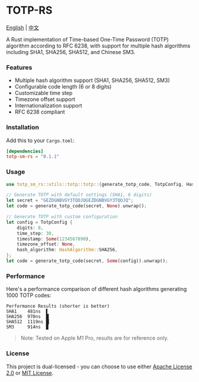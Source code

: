 # TOTP-RS

[English](README_EN.md) | [中文](README.md)

A Rust implementation of Time-based One-Time Password (TOTP) algorithm according to RFC 6238, with support for multiple hash algorithms including SHA1, SHA256, SHA512, and Chinese SM3.

### Features

- Multiple hash algorithm support (SHA1, SHA256, SHA512, SM3)
- Configurable code length (6 or 8 digits)
- Customizable time step
- Timezone offset support
- Internationalization support
- RFC 6238 compliant

### Installation

Add this to your `Cargo.toml`:

```toml
[dependencies]
totp-sm-rs = "0.1.1"
```

### Usage

```rust
use totp_sm_rs::utils::totp::totp::{generate_totp_code, TotpConfig, HashAlgorithm};

// Generate TOTP with default settings (SHA1, 6 digits)
let secret = "GEZDGNBVGY3TQOJQGEZDGNBVGY3TQOJQ";
let code = generate_totp_code(secret, None).unwrap();

// Generate TOTP with custom configuration
let config = TotpConfig {
    digits: 8,
    time_step: 30,
    timestamp: Some(1234567890),
    timezone_offset: None,
    hash_algorithm: HashAlgorithm::SHA256,
};
let code = generate_totp_code(secret, Some(config)).unwrap();
```

### Performance

Here's a performance comparison of different hash algorithms generating 1000 TOTP codes:

```
Performance Results (shorter is better)
SHA1    481ns  ▌
SHA256  970ns  █
SHA512  1119ns █▏
SM3     914ns  ▉
```

> Note: Tested on Apple M1 Pro, results are for reference only.

### License

This project is dual-licensed - you can choose to use either [Apache License 2.0](LICENSE-APACHE) or [MIT License](LICENSE-MIT).

